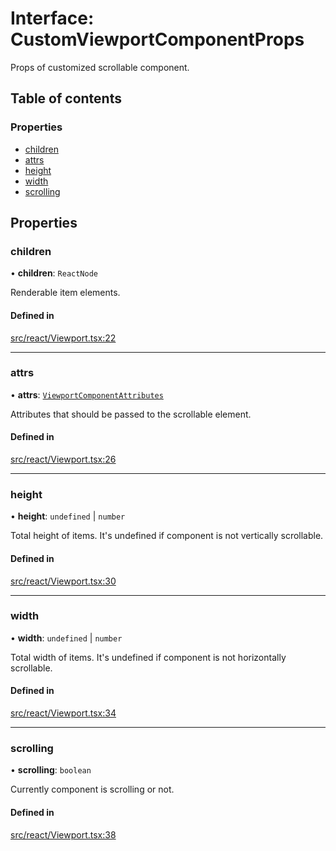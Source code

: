 # Interface: CustomViewportComponentProps

Props of customized scrollable component.

## Table of contents

### Properties

- [children](CustomViewportComponentProps.md#children)
- [attrs](CustomViewportComponentProps.md#attrs)
- [height](CustomViewportComponentProps.md#height)
- [width](CustomViewportComponentProps.md#width)
- [scrolling](CustomViewportComponentProps.md#scrolling)

## Properties

### children

• **children**: `ReactNode`

Renderable item elements.

#### Defined in

[src/react/Viewport.tsx:22](https://github.com/inokawa/virtua/blob/87b45b35/src/react/Viewport.tsx#L22)

___

### attrs

• **attrs**: [`ViewportComponentAttributes`](../API.md#viewportcomponentattributes)

Attributes that should be passed to the scrollable element.

#### Defined in

[src/react/Viewport.tsx:26](https://github.com/inokawa/virtua/blob/87b45b35/src/react/Viewport.tsx#L26)

___

### height

• **height**: `undefined` \| `number`

Total height of items. It's undefined if component is not vertically scrollable.

#### Defined in

[src/react/Viewport.tsx:30](https://github.com/inokawa/virtua/blob/87b45b35/src/react/Viewport.tsx#L30)

___

### width

• **width**: `undefined` \| `number`

Total width of items. It's undefined if component is not horizontally scrollable.

#### Defined in

[src/react/Viewport.tsx:34](https://github.com/inokawa/virtua/blob/87b45b35/src/react/Viewport.tsx#L34)

___

### scrolling

• **scrolling**: `boolean`

Currently component is scrolling or not.

#### Defined in

[src/react/Viewport.tsx:38](https://github.com/inokawa/virtua/blob/87b45b35/src/react/Viewport.tsx#L38)
